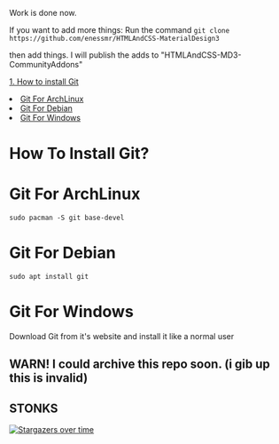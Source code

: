 Work is done now.

If you want to add more things:
Run the command  ```git clone https://github.com/enessmr/HTMLAndCSS-MaterialDesign3```

then add things. I will publish the adds to "HTMLAndCSS-MD3-CommunityAddons"

<a href="#How-To-Install-Git">1. How to install Git</a>
<li><a href="#Git-For-ArchLinux">Git For ArchLinux</a></li>
<li><a href="#Git-For-Debian">Git For Debian</a></li>
<li><a href="#Git-For-Windows">Git For Windows</a></li>

# How To Install Git?

# Git For ArchLinux
```sudo pacman -S git base-devel```

# Git For Debian
```sudo apt install git```

# Git For Windows
Download Git from it's website and install it like a normal user

## WARN! I could archive this repo soon. (i gib up this is invalid)

##                     STONKS
[![Stargazers over time](https://starchart.cc/enessmr/HTMLAndCSS-MaterialDesign3.svg?variant=adaptive)](https://starchart.cc/enessmr/HTMLAndCSS-MaterialDesign3)
